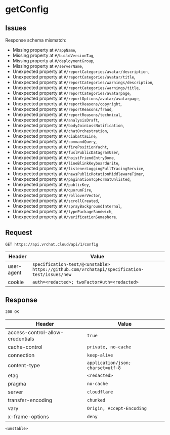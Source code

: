 # getConfig

## Issues
Response schema mismatch:
* Missing property at ``#/appName``,
* Missing property at ``#/buildVersionTag``,
* Missing property at ``#/deploymentGroup``,
* Missing property at ``#/serverName``,
* Unexpected property at ``#/reportCategories/avatar/description``,
* Unexpected property at ``#/reportCategories/avatar/title``,
* Unexpected property at ``#/reportCategories/warnings/description``,
* Unexpected property at ``#/reportCategories/warnings/title``,
* Unexpected property at ``#/reportCategories/avatarpage``,
* Unexpected property at ``#/reportOptions/avatar/avatarpage``,
* Unexpected property at ``#/reportReasons/copyright``,
* Unexpected property at ``#/reportReasons/fraud``,
* Unexpected property at ``#/reportReasons/technical``,
* Unexpected property at ``#/analysisDraft``,
* Unexpected property at ``#/bodyJoinLossNotification``,
* Unexpected property at ``#/chatOrchestration``,
* Unexpected property at ``#/ciabattaLine``,
* Unexpected property at ``#/commandQuery``,
* Unexpected property at ``#/firePositionYacht``,
* Unexpected property at ``#/fuslPublicDatagramUser``,
* Unexpected property at ``#/hoistFriendEntryBone``,
* Unexpected property at ``#/lineBlinkKeyboardWrite``,
* Unexpected property at ``#/listenerLoggingPullTracingService``,
* Unexpected property at ``#/newsPublicRotationMiddlewareTimer``,
* Unexpected property at ``#/paginationTcpFormatUnlisted``,
* Unexpected property at ``#/publicKey``,
* Unexpected property at ``#/quorumFire``,
* Unexpected property at ``#/rolloverVector``,
* Unexpected property at ``#/scrollCreated``,
* Unexpected property at ``#/sprayBackgroundInternal``,
* Unexpected property at ``#/typePackageSandwich``,
* Unexpected property at ``#/verificationSemaphore``.
## Request
`GET https://api.vrchat.cloud/api/1/config`

| Header | Value |
| ------ | ----- |
| user-agent | `specification-test/@<unstable> https://github.com/vrchatapi/specification-test/issues/new` |
| cookie | `auth=<redacted>; twoFactorAuth=<redacted>` |


## Response
`200 OK`

| Header | Value |
| ------ | ----- |
| access-control-allow-credentials | `true` |
| cache-control | `private, no-cache` |
| connection | `keep-alive` |
| content-type | `application/json; charset=utf-8` |
| etag | `<redacted>` |
| pragma | `no-cache` |
| server | `cloudflare` |
| transfer-encoding | `chunked` |
| vary | `Origin, Accept-Encoding` |
| x-frame-options | `deny` |

```jsonc
<unstable>
```
